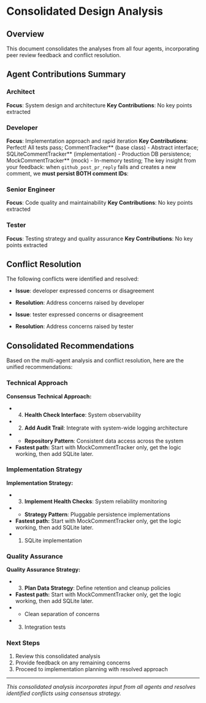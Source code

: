 # Consolidated Design Analysis

## Overview
This document consolidates the analyses from all four agents, incorporating peer review feedback and conflict resolution.

## Agent Contributions Summary

### Architect
**Focus**: System design and architecture
**Key Contributions**: No key points extracted

### Developer
**Focus**: Implementation approach and rapid iteration
**Key Contributions**: Perfect! All tests pass; CommentTracker** (base class) - Abstract interface; SQLiteCommentTracker** (implementation) - Production DB persistence; MockCommentTracker** (mock) - In-memory testing; The key insight from your feedback: when `github_post_pr_reply` fails and creates a new comment, we **must persist BOTH comment IDs**:

### Senior Engineer
**Focus**: Code quality and maintainability
**Key Contributions**: No key points extracted

### Tester
**Focus**: Testing strategy and quality assurance
**Key Contributions**: No key points extracted

## Conflict Resolution

The following conflicts were identified and resolved:

- **Issue**: developer expressed concerns or disagreement
- **Resolution**: Address concerns raised by developer

- **Issue**: tester expressed concerns or disagreement
- **Resolution**: Address concerns raised by tester

## Consolidated Recommendations

Based on the multi-agent analysis and conflict resolution, here are the unified recommendations:

### Technical Approach
**Consensus Technical Approach:**
- 4. **Health Check Interface**: System observability
- 2. **Add Audit Trail**: Integrate with system-wide logging architecture
- - **Repository Pattern**: Consistent data access across the system
- **Fastest path:** Start with MockCommentTracker only, get the logic working, then add SQLite later.

### Implementation Strategy
**Implementation Strategy:**
- 3. **Implement Health Checks**: System reliability monitoring
- - **Strategy Pattern**: Pluggable persistence implementations
- **Fastest path:** Start with MockCommentTracker only, get the logic working, then add SQLite later.
- 1. SQLite implementation

### Quality Assurance
**Quality Assurance Strategy:**
- 3. **Plan Data Strategy**: Define retention and cleanup policies
- **Fastest path:** Start with MockCommentTracker only, get the logic working, then add SQLite later.
- - Clean separation of concerns
- 3. Integration tests

### Next Steps
1. Review this consolidated analysis
2. Provide feedback on any remaining concerns
3. Proceed to implementation planning with resolved approach

---
*This consolidated analysis incorporates input from all agents and resolves identified conflicts using consensus strategy.*
